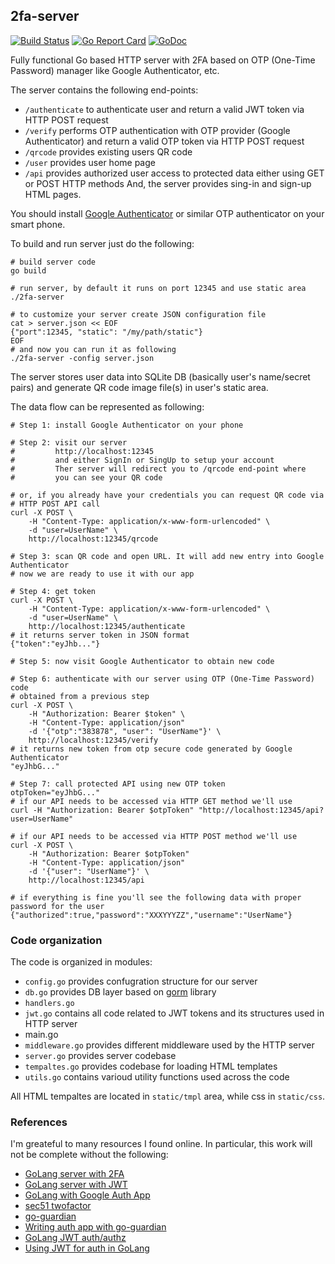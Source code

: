 ## 2fa-server

[![Build Status](https://github.com/vkuznet/2fa-server/actions/workflows/build.yml/badge.svg)](https://github.com/vkuznet/2fa-server/actions/workflows/build.yml)
[![Go Report Card](https://goreportcard.com/badge/github.com/vkuznet/2fa-server)](https://goreportcard.com/report/github.com/vkuznet/2fa-server)
[![GoDoc](https://godoc.org/github.com/vkuznet/2fa-server?status.svg)](https://godoc.org/github.com/vkuznet/2fa-server)

Fully functional Go based HTTP server with 2FA based on OTP (One-Time Password)
manager like Google Authenticator, etc.

The server contains the following end-points:
- `/authenticate` to authenticate user and return a valid JWT token via HTTP
  POST request
- `/verify` performs OTP authentication with OTP provider (Google
  Authenticator) and return a valid OTP token via HTTP POST request
- `/qrcode` provides existing users QR code
- `/user` provides user home page
- `/api` provides authorized user access to protected data either
using GET or POST HTTP methods
And, the server provides sing-in and sign-up HTML pages.

You should install [Google Authenticator](https://play.google.com/store/apps/details?id=com.google.android.apps.authenticator2&hl=en_US&gl=US) or similar OTP authenticator
on your smart phone.

To build and run server just do the following:
```
# build server code
go build

# run server, by default it runs on port 12345 and use static area
./2fa-server

# to customize your server create JSON configuration file
cat > server.json << EOF
{"port":12345, "static": "/my/path/static"}
EOF
# and now you can run it as following
./2fa-server -config server.json
```
The server stores user data into SQLite DB (basically user's name/secret pairs)
and generate QR code image file(s) in user's static area.

The data flow can be represented as following:
```
# Step 1: install Google Authenticator on your phone

# Step 2: visit our server
#         http://localhost:12345
#         and either SignIn or SingUp to setup your account
#         Ther server will redirect you to /qrcode end-point where
#         you can see your QR code

# or, if you already have your credentials you can request QR code via
# HTTP POST API call
curl -X POST \
    -H "Content-Type: application/x-www-form-urlencoded" \
    -d "user=UserName" \
    http://localhost:12345/qrcode

# Step 3: scan QR code and open URL. It will add new entry into Google Authenticator
# now we are ready to use it with our app

# Step 4: get token
curl -X POST \
    -H "Content-Type: application/x-www-form-urlencoded" \
    -d "user=UserName" \
    http://localhost:12345/authenticate
# it returns server token in JSON format
{"token":"eyJhb..."}

# Step 5: now visit Google Authenticator to obtain new code

# Step 6: authenticate with our server using OTP (One-Time Password) code
# obtained from a previous step
curl -X POST \
    -H "Authorization: Bearer $token" \
    -H "Content-Type: application/json" 
    -d '{"otp":"383878", "user": "UserName"}' \
    http://localhost:12345/verify
# it returns new token from otp secure code generated by Google Authenticator
"eyJhbG..."

# Step 7: call protected API using new OTP token
otpToken="eyJhbG..."
# if our API needs to be accessed via HTTP GET method we'll use
curl -H "Authorization: Bearer $otpToken" "http://localhost:12345/api?user=UserName"

# if our API needs to be accessed via HTTP POST method we'll use
curl -X POST \
    -H "Authorization: Bearer $otpToken"
    -H "Content-Type: application/json" 
    -d '{"user": "UserName"}' \
    http://localhost:12345/api

# if everything is fine you'll see the following data with proper password for the user
{"authorized":true,"password":"XXXYYYZZ","username":"UserName"}
```

### Code organization
The code is organized in modules:
- `config.go` provides confugration structure for our server
- `db.go` provides DB layer based on [gorm](https://gorm.io/docs/) library
- `handlers.go`
- `jwt.go` contains all code related to JWT tokens and its structures used in
  HTTP server
- main.go
- `middleware.go` provides different middleware used by the HTTP server
- `server.go` provides server codebase
- `tempaltes.go` provides codebase for loading HTML templates
- `utils.go` contains varioud utility functions used across the code

All HTML tempaltes are located in `static/tmpl` area, while css in
`static/css`.

### References
I'm greateful to many resources I found online. In particular, this
work will not be complete without the following:
- [GoLang server with 2FA](https://www.thepolyglotdeveloper.com/2017/05/add-two-factor-authentication-golang-restful-api)
- [GoLang server with JWT](https://www.thepolyglotdeveloper.com/2017/03/authenticate-a-golang-api-with-json-web-tokens)
- [GoLang with Google Auth App](https://www.socketloop.com/tutorials/golang-verify-token-from-google-authenticator-app)
- [sec51 twofactor](https://github.com/sec51/twofactor)
- [go-guardian](github.com/shaj13/go-guardian)
- [Writing auth app with go-guardian](https://medium.com/@hajsanad/writing-scalable-authentication-in-golang-using-go-guardian-83691219a73a)
- [GoLang JWT auth/authz](https://www.bacancytechnology.com/blog/golang-jwt)
- [Using JWT for auth in GoLang](https://codeburst.io/using-jwt-for-authentication-in-a-golang-application-e0357d579ce2)

